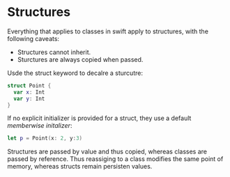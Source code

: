 # Structures
Everything that applies to classes in swift apply to structures, with the following caveats:

* Structures cannot inherit.
* Sturctures are always copied when passed.

Usde the struct keyword to decalre a sturcutre:
```swift
struct Point {
  var x: Int
  var y: Int
}
```
If no explicit initializer is provided for a struct, they use a default *memberwise initalizer*:
```swift
let p = Point(x: 2, y:3)
```
Structures are passed by value and thus copied, whereas classes are passed by reference. Thus reassiging to a class modifies the same point of memory, whereas structs remain persisten values.
